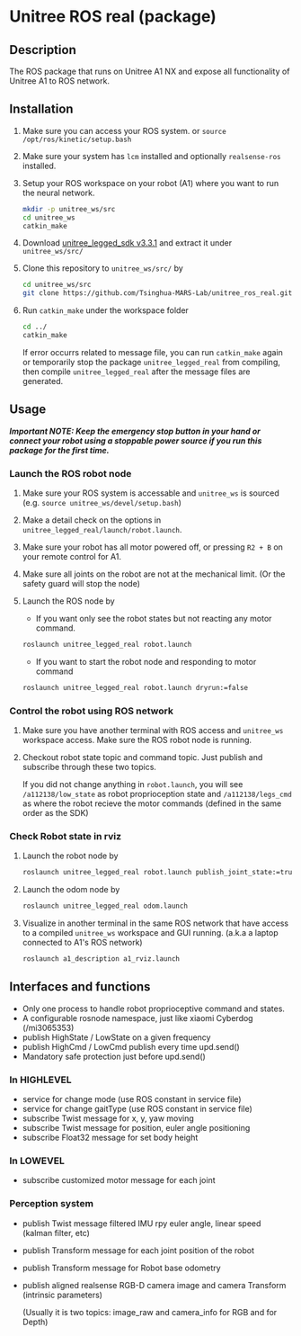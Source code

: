 # Unitree ROS real (package)

## Description
The ROS package that runs on Unitree A1 NX and expose all functionality of Unitree A1 to ROS network.

## Installation
1. Make sure you can access your ROS system. or `source /opt/ros/kinetic/setup.bash`

2. Make sure your system has `lcm` installed and optionally `realsense-ros` installed.

3. Setup your ROS workspace on your robot (A1) where you want to run the neural network.

    ``` bash
    mkdir -p unitree_ws/src
    cd unitree_ws
    catkin_make
    ```

4. Download [unitree_legged_sdk v3.3.1](https://github.com/unitreerobotics/unitree_legged_sdk/releases/tag/v3.3.1) and extract it under `unitree_ws/src/`

5. Clone this repository to `unitree_ws/src/` by

    ``` bash
    cd unitree_ws/src
    git clone https://github.com/Tsinghua-MARS-Lab/unitree_ros_real.git
    ```

6. Run `catkin_make` under the workspace folder

    ``` bash
    cd ../
    catkin_make
    ```

    If error occurrs related to message file, you can run `catkin_make` again or temporarily stop the package `unitree_legged_real` from compiling, then compile `unitree_legged_real` after the message files are generated.

## Usage

***Important NOTE: Keep the emergency stop button in your hand or connect your robot using a stoppable power source if you run this package for the first time.***

### Launch the ROS robot node

1. Make sure your ROS system is accessable and `unitree_ws` is sourced (e.g. `source unitree_ws/devel/setup.bash`)

2. Make a detail check on the options in `unitree_legged_real/launch/robot.launch`.

3. Make sure your robot has all motor powered off, or pressing `R2 + B` on your remote control for A1.

4. Make sure all joints on the robot are not at the mechanical limit. (Or the safety guard will stop the node)

5. Launch the ROS node by

    - If you want only see the robot states but not reacting any motor command.
    ``` bash
    roslaunch unitree_legged_real robot.launch
    ```

    - If you want to start the robot node and responding to motor command
    ``` bash
    roslaunch unitree_legged_real robot.launch dryrun:=false
    ```

### Control the robot using ROS network

1. Make sure you have another terminal with ROS access and `unitree_ws` workspace access. Make sure the ROS robot node is running.

2. Checkout robot state topic and command topic. Just publish and subscribe through these two topics.

    If you did not change anything in `robot.launch`, you will see `/a112138/low_state` as robot proprioception state and `/a112138/legs_cmd` as where the robot recieve the motor commands (defined in the same order as the SDK)

### Check Robot state in rviz

1. Launch the robot node by

    ``` bash
    roslaunch unitree_legged_real robot.launch publish_joint_state:=true publish_imu:=true
    ```

2. Launch the odom node by

    ``` bash
    roslaunch unitree_legged_real odom.launch
    ```

3. Visualize in another terminal in the same ROS network that have access to a compiled `unitree_ws` workspace and GUI running. (a.k.a a laptop connected to A1's ROS network)

    ``` bash
    roslaunch a1_description a1_rviz.launch
    ```

## Interfaces and functions
- Only one process to handle robot proprioceptive command and states.
- A configurable rosnode namespace, just like xiaomi Cyberdog (/mi3065353)
- publish HighState / LowState on a given frequency
- publish HighCmd / LowCmd publish every time upd.send()
- Mandatory safe protection just before upd.send()

### In HIGHLEVEL
- service for change mode (use ROS constant in service file)
- service for change gaitType (use ROS constant in service file)
- subscribe Twist message for x, y, yaw moving
- subscribe Twist message for position, euler angle positioning
- subscribe Float32 message for set body height

### In LOWEVEL
- subscribe customized motor message for each joint

### Perception system
- publish Twist message filtered IMU rpy euler angle, linear speed (kalman filter, etc)
- publish Transform message for each joint position of the robot
- publish Transform message for Robot base odometry
- publish aligned realsense RGB-D camera image and camera Transform (intrinsic parameters)

    (Usually it is two topics: image_raw and camera_info for RGB and for Depth)